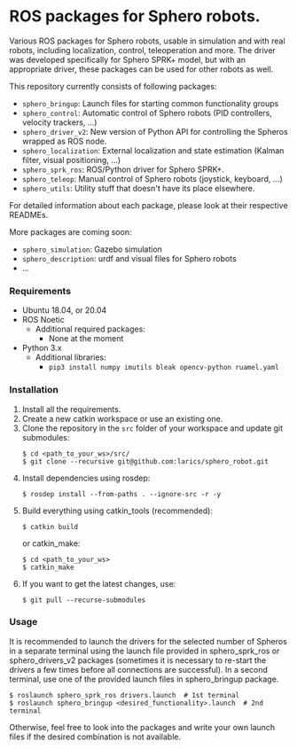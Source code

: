 # ROS packages for Sphero robots.

Various ROS packages for Sphero robots, usable in simulation and with real robots, including localization, control, teleoperation and more. The driver was developed specifically for Sphero SPRK+ model, but with an appropriate driver, these packages can be used for other robots as well.

This repository currently consists of following packages:
- `sphero_bringup`: Launch files for starting common functionality groups
- `sphero_control`: Automatic control of Sphero robots (PID controllers, velocity trackers, ...)
- `sphero_driver_v2`: New version of Python API for controlling the Spheros wrapped as ROS node.
- `sphero_localization`: External localization and state estimation (Kalman filter, visual positioning, ...)
- `sphero_sprk_ros`: ROS/Python driver for Sphero SPRK+.
- `sphero_teleop`: Manual control of Sphero robots (joystick, keyboard, ...)
- `sphero_utils`: Utility stuff that doesn't have its place elsewhere.

For detailed information about each package, please look at their respective READMEs.

More packages are coming soon:
- `sphero_simulation`: Gazebo simulation
- `sphero_description`: urdf and visual files for Sphero robots
- ... 

### Requirements
- Ubuntu 18.04, or 20.04
- ROS Noetic
    - Additional required packages:
        - None at the moment
- Python 3.x
    - Additional libraries:
        - `pip3 install numpy imutils bleak opencv-python ruamel.yaml`
    
### Installation
1. Install all the requirements.
1. Create a new catkin workspace or use an existing one.
1. Clone the repository in the `src` folder of your workspace and update git submodules:
    ```shell script
    $ cd <path_to_your_ws>/src/
    $ git clone --recursive git@github.com:larics/sphero_robot.git
    ```
1. Install dependencies using rosdep:
    ```shell script
    $ rosdep install --from-paths . --ignore-src -r -y
    ```
1. Build everything using catkin_tools (recommended):
    ```shell script
    $ catkin build
    ```
   or catkin_make:
   ```shell script
   $ cd <path_to_your_ws>
   $ catkin_make
   ```
1. If you want to get the latest changes, use:
    ```shell script
    $ git pull --recurse-submodules
    ```

### Usage
It is recommended to launch the drivers for the selected number of Spheros in a separate terminal using the launch file provided in sphero_sprk_ros or sphero_drivers_v2 packages (sometimes it is necessary to re-start the drivers a few times before all connections are successful). In a second terminal, use one of the provided launch files in sphero_bringup package.
```shell script
$ roslaunch sphero_sprk_ros drivers.launch  # 1st terminal
$ roslaunch sphero_bringup <desired_functionality>.launch  # 2nd terminal
```
Otherwise, feel free to look into the packages and write your own launch files if the desired combination is not available.
